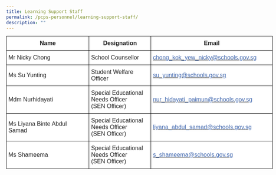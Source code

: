 ```yaml
---
title: Learning Support Staff
permalink: /pcps-personnel/learning-support-staff/
description: ""
---
```

<style type="text/css">
.tg  {border-collapse:collapse;border-spacing:0;margin:0px auto;}
.tg td{border-color:black;border-style:solid;border-width:1px;font-family:Arial, sans-serif;font-size:14px;
  overflow:hidden;padding:10px 5px;word-break:normal;}
.tg th{border-color:black;border-style:solid;border-width:1px;font-family:Arial, sans-serif;font-size:14px;
  font-weight:normal;overflow:hidden;padding:10px 5px;word-break:normal;}
.tg .tg-f6m5{background-color:#FFF;color:#4067AE;font-size:16px;text-align:left;vertical-align:middle}
.tg .tg-1zrx{background-color:#FFF;color:#222;font-size:16px;font-weight:bold;text-align:center;vertical-align:middle}
.tg .tg-qtsq{background-color:#FFF;color:#222;font-size:16px;text-align:left;vertical-align:middle}
</style>
<table class="tg" style="undefined;table-layout: fixed; width: 723px">
<colgroup>
<col style="width: 225px">
<col style="width: 168px">
<col style="width: 330px">
</colgroup>
<tbody>
  <tr>
    <td class="tg-1zrx"><span style="color:#222;background-color:transparent">Name</span></td>
    <td class="tg-1zrx"><span style="color:#222;background-color:transparent">Designation</span></td>
    <td class="tg-1zrx"><span style="color:#222;background-color:transparent">Email</span></td>
  </tr>
  <tr>
    <td class="tg-qtsq"><span style="color:#222;background-color:transparent">Mr Nicky Chong</span></td>
    <td class="tg-qtsq"><span style="color:#222;background-color:transparent">School Counsellor</span></td>
    <td class="tg-f6m5"><a href="mailto:chong_kok_yew_nicky@schools.gov.sg"><span style="text-decoration:none;color:#4067AE">chong_kok_yew_nicky@schools.gov.sg</span></a><br></td>
  </tr>
  <tr>
    <td class="tg-qtsq"><span style="color:#222;background-color:transparent">Ms Su Yunting</span> </td>
    <td class="tg-qtsq"><span style="color:#222;background-color:transparent">Student Welfare Officer</span></td>
    <td class="tg-f6m5"><a href="mailto:su_yunting@schools.gov.sg"><span style="text-decoration:none;color:#4067AE">su_yunting@schools.gov.sg</span></a></td>
  </tr>
  <tr>
    <td class="tg-qtsq"><span style="color:#222;background-color:transparent">Mdm Nurhidayati</span> </td>
    <td class="tg-qtsq"><span style="color:#222;background-color:transparent">Special Educational Needs Officer</span><br><span style="color:#222;background-color:transparent">(SEN Officer)</span></td>
    <td class="tg-f6m5"><a href="mailto:nur_hidayati_paimun@schools.gov.sg"><span style="text-decoration:none;color:#4067AE">nur_hidayati_paimun@schools.gov.sg</span></a></td>
  </tr>
  <tr>
    <td class="tg-qtsq"><span style="color:#222;background-color:transparent">Ms Liyana Binte Abdul Samad</span></td>
    <td class="tg-qtsq"><span style="color:#222;background-color:transparent">Special Educational Needs Officer</span><br><span style="color:#222;background-color:transparent">(SEN Officer)</span></td>
    <td class="tg-f6m5"><a href="mailto:liyana_abdul_samad@schools.gov.sg"><span style="text-decoration:none;color:#4067AE">liyana_abdul_samad@schools.gov.sg </span></a></td>
  </tr>
  <tr>
    <td class="tg-qtsq"><span style="color:#222;background-color:transparent">Ms Shameema</span></td>
    <td class="tg-qtsq"><span style="color:#222;background-color:transparent">Special Educational Needs Officer</span><br><span style="color:#222;background-color:transparent">(SEN Officer)</span></td>
    <td class="tg-f6m5"><a href="mailto:s_shameema@schools.gov.sg"><span style="text-decoration:none;color:#4067AE">s_shameema@schools.gov.sg</span></a></td>
  </tr>
</tbody>
</table>